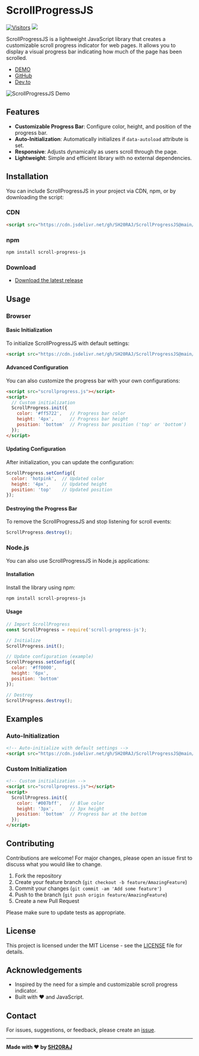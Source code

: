 # ScrollProgressJS

[![Visitors](https://api.visitorbadge.io/api/combined?path=https%3A%2F%2Fgithub.com%2FSH20RAJ%2FScrollProgressJS&labelColor=%23ff8a65&countColor=%2337d67a&labelStyle=upper&style=flat)](https://visitorbadge.io/status?path=https%3A%2F%2Fgithub.com%2FSH20RAJ%2FScrollProgressJS) [![](https://data.jsdelivr.com/v1/package/gh/SH20RAJ/ScrollProgressJS/badge)](https://www.jsdelivr.com/package/gh/SH20RAJ/ScrollProgressJS)

ScrollProgressJS is a lightweight JavaScript library that creates a customizable scroll progress indicator for web pages. It allows you to display a visual progress bar indicating how much of the page has been scrolled.

- [DEMO](https://sh20raj.github.io/ScrollProgressJS/demo.html)
- [GitHub](https://github.com/SH20RAJ/ScrollProgressJS/)
- [Dev.to](https://dev.to/sh20raj/create-scroll-progress-indicator-on-blogwebsite-4e6)

![ScrollProgressJS Demo](demo.gif)

## Features

- **Customizable Progress Bar**: Configure color, height, and position of the progress bar.
- **Auto-Initialization**: Automatically initializes if `data-autoload` attribute is set.
- **Responsive**: Adjusts dynamically as users scroll through the page.
- **Lightweight**: Simple and efficient library with no external dependencies.

## Installation

You can include ScrollProgressJS in your project via CDN, npm, or by downloading the script:

### CDN

```html
<script src="https://cdn.jsdelivr.net/gh/SH20RAJ/ScrollProgressJS@main/ScrollProgress.js"></script>
```

### npm

```bash
npm install scroll-progress-js
```

### Download

- [Download the latest release](https://github.com/SH20RAJ/ScrollProgressJS/releases)

## Usage

### Browser

#### Basic Initialization

To initialize ScrollProgressJS with default settings:

```html
<script src="https://cdn.jsdelivr.net/gh/SH20RAJ/ScrollProgressJS@main/ScrollProgress.js" data-autoload="true"></script>
```

#### Advanced Configuration

You can also customize the progress bar with your own configurations:

```html
<script src="scrollprogress.js"></script>
<script>
  // Custom initialization
  ScrollProgress.init({
    color: '#ff5722',   // Progress bar color
    height: '4px',      // Progress bar height
    position: 'bottom'  // Progress bar position ('top' or 'bottom')
  });
</script>
```

#### Updating Configuration

After initialization, you can update the configuration:

```javascript
ScrollProgress.setConfig({
  color: 'hotpink',  // Updated color
  height: '4px',     // Updated height
  position: 'top'    // Updated position
});
```

#### Destroying the Progress Bar

To remove the ScrollProgressJS and stop listening for scroll events:

```javascript
ScrollProgress.destroy();
```

### Node.js

You can also use ScrollProgressJS in Node.js applications:

#### Installation

Install the library using npm:

```bash
npm install scroll-progress-js
```

#### Usage

```javascript
// Import ScrollProgress
const ScrollProgress = require('scroll-progress-js');

// Initialize
ScrollProgress.init();

// Update configuration (example)
ScrollProgress.setConfig({
  color: '#ff0000',
  height: '6px',
  position: 'bottom'
});

// Destroy
ScrollProgress.destroy();
```

## Examples

### Auto-Initialization

```html
<!-- Auto-initialize with default settings -->
<script src="https://cdn.jsdelivr.net/gh/SH20RAJ/ScrollProgressJS@main/ScrollProgress.js" data-autoload="true"></script>
```

### Custom Initialization

```html
<!-- Custom initialization -->
<script src="scrollprogress.js"></script>
<script>
  ScrollProgress.init({
    color: '#007bff',   // Blue color
    height: '3px',      // 3px height
    position: 'bottom'  // Progress bar at the bottom
  });
</script>
```

## Contributing

Contributions are welcome! For major changes, please open an issue first to discuss what you would like to change.

1. Fork the repository
2. Create your feature branch (`git checkout -b feature/AmazingFeature`)
3. Commit your changes (`git commit -am 'Add some feature'`)
4. Push to the branch (`git push origin feature/AmazingFeature`)
5. Create a new Pull Request

Please make sure to update tests as appropriate.

## License

This project is licensed under the MIT License - see the [LICENSE](LICENSE) file for details.

## Acknowledgements

- Inspired by the need for a simple and customizable scroll progress indicator.
- Built with ❤️ and JavaScript.

## Contact

For issues, suggestions, or feedback, please create an [issue](https://github.com/SH20RAJ/ScrollProgressJS/issues).

---

**Made with ❤️ by [SH20RAJ](https://github.com/sh20raj)**
